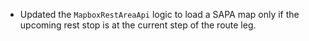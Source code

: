 - Updated the `MapboxRestAreaApi` logic to load a SAPA map only if the upcoming rest stop is at the current step of the route leg.